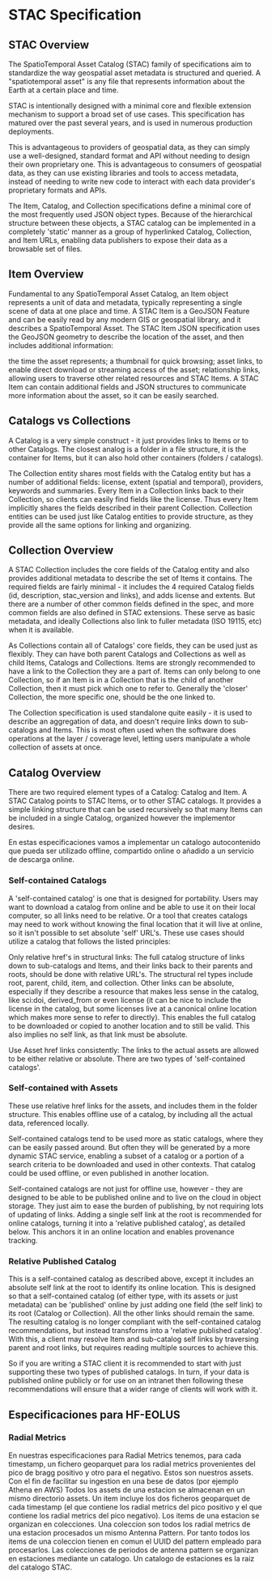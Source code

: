 # STAC Specification

## STAC Overview

The SpatioTemporal Asset Catalog (STAC) family of specifications aim to standardize the way geospatial asset metadata is structured and queried. A "spatiotemporal asset" is any file that represents information about the Earth at a certain place and time.

STAC is intentionally designed with a minimal core and flexible extension mechanism to support a broad set of use cases. This specification has matured over the past several years, and is used in numerous production deployments.

This is advantageous to providers of geospatial data, as they can simply use a well-designed, standard format and API without needing to design their own proprietary one. This is advantageous to consumers of geospatial data, as they can use existing libraries and tools to access metadata, instead of needing to write new code to interact with each data provider's proprietary formats and APIs.

The Item, Catalog, and Collection specifications define a minimal core of the most frequently used JSON object types. Because of the hierarchical structure between these objects, a STAC catalog can be implemented in a completely 'static' manner as a group of hyperlinked Catalog, Collection, and Item URLs, enabling data publishers to expose their data as a browsable set of files.

## Item Overview

Fundamental to any SpatioTemporal Asset Catalog, an Item object represents a unit of data and metadata, typically representing a single scene of data at one place and time. A STAC Item is a GeoJSON Feature and can be easily read by any modern GIS or geospatial library, and it describes a SpatioTemporal Asset. The STAC Item JSON specification uses the GeoJSON geometry to describe the location of the asset, and then includes additional information:

the time the asset represents;
a thumbnail for quick browsing;
asset links, to enable direct download or streaming access of the asset;
relationship links, allowing users to traverse other related resources and STAC Items.
A STAC Item can contain additional fields and JSON structures to communicate more information about the asset, so it can be easily searched.

## Catalogs vs Collections

A Catalog is a very simple construct - it just provides links to Items or to other Catalogs. The closest analog is a folder in a file structure, it is the container for Items, but it can also hold other containers (folders / catalogs).

The Collection entity shares most fields with the Catalog entity but has a number of additional fields: license, extent (spatial and temporal), providers, keywords and summaries. Every Item in a Collection links back to their Collection, so clients can easily find fields like the license. Thus every Item implicitly shares the fields described in their parent Collection. Collection entities can be used just like Catalog entities to provide structure, as they provide all the same options for linking and organizing.



## Collection Overview

A STAC Collection includes the core fields of the Catalog entity and also provides additional metadata to describe the set of Items it contains. The required fields are fairly minimal - it includes the 4 required Catalog fields (id, description, stac_version and links), and adds license and extents. But there are a number of other common fields defined in the spec, and more common fields are also defined in STAC extensions. These serve as basic metadata, and ideally Collections also link to fuller metadata (ISO 19115, etc) when it is available.

As Collections contain all of Catalogs' core fields, they can be used just as flexibly. They can have both parent Catalogs and Collections as well as child Items, Catalogs and Collections. Items are strongly recommended to have a link to the Collection they are a part of. Items can only belong to one Collection, so if an Item is in a Collection that is the child of another Collection, then it must pick which one to refer to. Generally the 'closer' Collection, the more specific one, should be the one linked to.

The Collection specification is used standalone quite easily - it is used to describe an aggregation of data, and doesn't require links down to sub-catalogs and Items. This is most often used when the software does operations at the layer / coverage level, letting users manipulate a whole collection of assets at once.

## Catalog Overview

There are two required element types of a Catalog: Catalog and Item. A STAC Catalog points to STAC Items, or to other STAC catalogs. It provides a simple linking structure that can be used recursively so that many Items can be included in a single Catalog, organized however the implementor desires.

En estas especificaciones vamos a implementar un catalogo autocontenido que pueda ser utilizado offline, compartido online o añadido a un servicio de descarga online.

### Self-contained Catalogs
A 'self-contained catalog' is one that is designed for portability. Users may want to download a catalog from online and be able to use it on their local computer, so all links need to be relative. Or a tool that creates catalogs may need to work without knowing the final location that it will live at online, so it isn't possible to set absolute 'self' URL's. These use cases should utilize a catalog that follows the listed principles:

Only relative href's in structural links: The full catalog structure of links down to sub-catalogs and Items, and their links back to their parents and roots, should be done with relative URL's. The structural rel types include root, parent, child, item, and collection. Other links can be absolute, especially if they describe a resource that makes less sense in the catalog, like sci:doi, derived_from or even license (it can be nice to include the license in the catalog, but some licenses live at a canonical online location which makes more sense to refer to directly). This enables the full catalog to be downloaded or copied to another location and to still be valid. This also implies no self link, as that link must be absolute.

Use Asset href links consistently: The links to the actual assets are allowed to be either relative or absolute. There are two types of 'self-contained catalogs'.

### Self-contained with Assets
These use relative href links for the assets, and includes them in the folder structure. This enables offline use of a catalog, by including all the actual data, referenced locally.

Self-contained catalogs tend to be used more as static catalogs, where they can be easily passed around. But often they will be generated by a more dynamic STAC service, enabling a subset of a catalog or a portion of a search criteria to be downloaded and used in other contexts. That catalog could be used offline, or even published in another location.

Self-contained catalogs are not just for offline use, however - they are designed to be able to be published online and to live on the cloud in object storage. They just aim to ease the burden of publishing, by not requiring lots of updating of links. Adding a single self link at the root is recommended for online catalogs, turning it into a 'relative published catalog', as detailed below. This anchors it in an online location and enables provenance tracking.

### Relative Published Catalog
This is a self-contained catalog as described above, except it includes an absolute self link at the root to identify its online location. This is designed so that a self-contained catalog (of either type, with its assets or just metadata) can be 'published' online by just adding one field (the self link) to its root (Catalog or Collection). All the other links should remain the same. The resulting catalog is no longer compliant with the self-contained catalog recommendations, but instead transforms into a 'relative published catalog'. With this, a client may resolve Item and sub-catalog self links by traversing parent and root links, but requires reading multiple sources to achieve this.

So if you are writing a STAC client it is recommended to start with just supporting these two types of published catalogs. In turn, if your data is published online publicly or for use on an intranet then following these recommendations will ensure that a wider range of clients will work with it.

## Especificaciones para HF-EOLUS

### Radial Metrics

En nuestras especificaciones para Radial Metrics tenemos, para cada timestamp, un fichero geoparquet para los radial metrics provenientes del pico de bragg positivo y otro para el negativo. Estos son nuestros assets. Con el fin de facilitar su ingestion en una bese de datos (por ejemplo Athena en AWS) Todos los assets de una estacion se almacenan en un mismo directorio assets. Un item incluye los dos ficheros geoparquet de cada timestamp (el que contiene los radial metrics del pico positivo y el que contiene los radial metrics del pico negativo). Los items de una estacion se organizan en colecciones. Una coleccion son todos los radial metrics de una estacion procesados un mismo Antenna Pattern. Por tanto todos los items de una coleccion tienen en comun el UUID del pattern empleado para procesarlos. Las colecciones de periodos de antenna pattern se organizan en estaciones mediante un catalogo. Un catalogo de estaciones es la raiz del catalogo STAC.